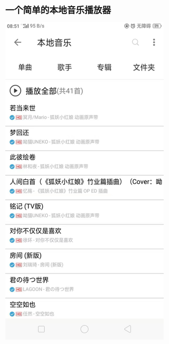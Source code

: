 # 一个简单的本地音乐播放器
![Image text](https://github.com/MoonShadow123/MusicPlayer/blob/master/image_folder/show_music_list.jpg)
